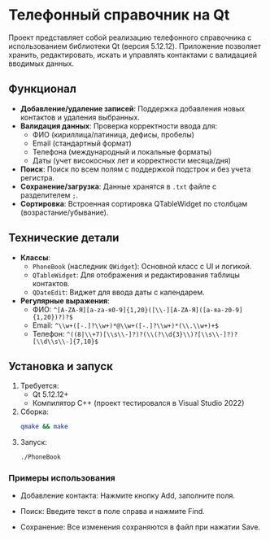 # Телефонный справочник на Qt

Проект представляет собой реализацию телефонного справочника с использованием библиотеки Qt (версия 5.12.12). Приложение позволяет хранить, редактировать, искать и управлять контактами с валидацией вводимых данных.

## Функционал
- **Добавление/удаление записей**: Поддержка добавления новых контактов и удаления выбранных.
- **Валидация данных**: Проверка корректности ввода для:
  - ФИО (кириллица/латиница, дефисы, пробелы)
  - Email (стандартный формат)
  - Телефона (международный и локальные форматы)
  - Даты (учет високосных лет и корректности месяца/дня)
- **Поиск**: Поиск по всем полям с поддержкой подстрок и без учета регистра.
- **Сохранение/загрузка**: Данные хранятся в `.txt` файле с разделителем `;`.
- **Сортировка**: Встроенная сортировка QTableWidget по столбцам (возрастание/убывание).

## Технические детали
- **Классы**:
  - `PhoneBook` (наследник `QWidget`): Основной класс с UI и логикой.
  - `QTableWidget`: Для отображения и редактирования таблицы контактов.
  - `QDateEdit`: Виджет для ввода даты с календарем.
- **Регулярные выражения**:
  - ФИО: `^[A-ZА-Я][a-zа-я0-9]{1,20}([\\-][A-ZА-Я]([a-яa-z0-9]{1,20})?)?$`
  - Email: `^\\w+([-.]?\\w+)*@\\w+([-.]?\\w+)*(\\.\\w+)+$`
  - Телефон: `^((8|\\+7)[\\s\\-]?)?(\\(?\\d{3}\\)?[\\s\\-]?)?[\\d\\s\\-]{7,10}$`

## Установка и запуск
1. Требуется:
   - Qt 5.12.12+
   - Компилятор C++ (проект тестировался в Visual Studio 2022)
2. Сборка:
   ```bash
   qmake && make
   ```
3. Запуск:
   ```bash
   ./PhoneBook
### Примеры использования
- Добавление контакта: Нажмите кнопку Add, заполните поля.

- Поиск: Введите текст в поле справа и нажмите Find.

- Сохранение: Все изменения сохраняются в файл при нажатии Save.
